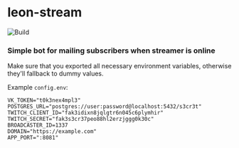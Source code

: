 # leon-stream

![Build](https://github.com/sh2nk/leon-stream/actions/workflows/go.yml/badge.svg)

### Simple bot for mailing subscribers when streamer is online

Make sure that you exported all necessary environment variables, otherwise they'll fallback to dummy values.

Example `config.env`:

```dosini
VK_TOKEN="t0k3nex4mpl3"
POSTGRES_URL="postgres://user:password@localhost:5432/s3cr3t"
TWITCH_CLIENT_ID="fak3idixn8jqlgtr6n045c6plymhir"
TWITCH_SECRET="fak3s3cr37peo88hl2erzjggg0k30c"
BROADCASTER_ID=1337
DOMAIN="https://example.com"
APP_PORT=":8081"
```